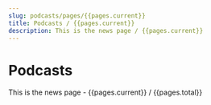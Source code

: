 ```yaml
---
slug: podcasts/pages/{{pages.current}}
title: Podcasts / {{pages.current}}
description: This is the news page / {{pages.current}}  
---
```


# Podcasts

This is the news page - {{pages.current}} / {{pages.total}}
